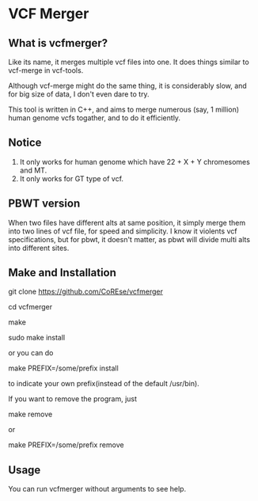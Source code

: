 # VCF Merger
## What is vcfmerger?
Like its name, it merges multiple vcf files into one. It does things similar to vcf-merge in vcf-tools.

Although vcf-merge might do the same thing, it is considerably slow, and for big size of data, I don't even dare to try.

This tool is written in C++, and aims to merge numerous (say, 1 million) human genome vcfs togather, and to do it efficiently.

## Notice
1. It only works for human genome which have 22 + X + Y chromesomes and MT.
2. It only works for GT type of vcf.

## PBWT version
When two files have different alts at same position, it simply merge them into two lines of vcf file, for speed and simplicity. I know it violents vcf specifications, but for pbwt, it doesn't matter, as pbwt will divide multi alts into different sites.

## Make and Installation
git clone https://github.com/CoREse/vcfmerger

cd vcfmerger

make

sudo make install


or you can do

make PREFIX=/some/prefix install

to indicate your own prefix(instead of the default /usr/bin).


If you want to remove the program, just

make remove

or

make PREFIX=/some/prefix remove

## Usage
You can run vcfmerger without arguments to see help.
